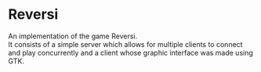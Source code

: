 # Reversi
An implementation of the game Reversi.  
It consists of a simple server which allows for multiple clients to connect and play concurrently and a client whose graphic interface was made using GTK.  
 
